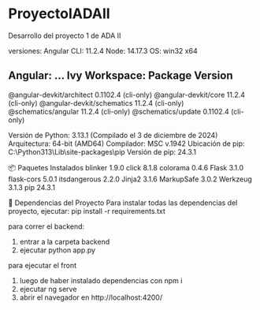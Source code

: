 # ProyectoIADAII
Desarrollo del proyecto 1 de ADA II

versiones:
Angular CLI: 11.2.4
Node: 14.17.3
OS: win32 x64

Angular:
...
Ivy Workspace:
Package                      Version
------------------------------------------------------
@angular-devkit/architect    0.1102.4 (cli-only)
@angular-devkit/core         11.2.4 (cli-only)
@angular-devkit/schematics   11.2.4 (cli-only)
@schematics/angular          11.2.4 (cli-only)
@schematics/update           0.1102.4 (cli-only)


Versión de Python: 3.13.1 (Compilado el 3 de diciembre de 2024)
Arquitectura: 64-bit (AMD64)
Compilador: MSC v.1942
Ubicación de pip: C:\Python313\Lib\site-packages\pip
Versión de pip: 24.3.1

📦 Paquetes Instalados
blinker 1.9.0
click 8.1.8
colorama 0.4.6
Flask 3.1.0
flask-cors 5.0.1
itsdangerous 2.2.0
Jinja2 3.1.6
MarkupSafe 3.0.2
Werkzeug 3.1.3
pip 24.3.1

📂 Dependencias del Proyecto
Para instalar todas las dependencias del proyecto, ejecutar:
pip install -r requirements.txt

para correr el backend:
1. entrar a la carpeta backend
2. ejecutar python app.py

para ejecutar el front 
1. luego de haber instalado dependencias con npm i
2. ejecutar ng serve
3. abrir el navegador en http://localhost:4200/


